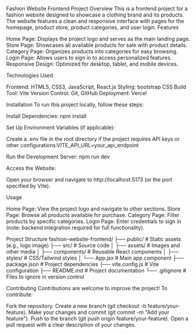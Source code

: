 Fashion Website Frontend Project
Overview
This is a frontend project for a fashion website designed to showcase a clothing brand and its products. The website features a clean and responsive interface with pages for the homepage, product store, product categories, and user login.
Features

Home Page: Displays the project logo and serves as the main landing page.
Store Page: Showcases all available products for sale with product details.
Category Page: Organizes products into categories for easy browsing.
Login Page: Allows users to sign in to access personalized features.
Responsive Design: Optimized for desktop, tablet, and mobile devices.

Technologies Used

Frontend: HTML5, CSS3, JavaScript, React.js
Styling: bootstrap CSS
Build Tool: Vite
Version Control: Git, GitHub
Deployment: Vercel

Installation
To run this project locally, follow these steps:

Install Dependencies:
npm install


Set Up Environment Variables (if applicable):

Create a .env file in the root directory if the project requires API keys or other configurations:VITE_API_URL=your_api_endpoint




Run the Development Server:
npm run dev


Access the Website:

Open your browser and navigate to http://localhost:5173 (or the port specified by Vite).



Usage

Home Page: View the project logo and navigate to other sections.
Store Page: Browse all products available for purchase.
Category Page: Filter products by specific categories.
Login Page: Enter credentials to sign in (note: backend integration required for full functionality).

Project Structure
fashion-website-frontend/
├── public/               # Static assets (e.g., logo image)
├── src/                  # Source code
│   ├── assets/           # Images and other media
│   ├── components/       # Reusable React components
│   ├── styles/           # CSS/Tailwind styles
│   └── App.jsx           # Main app component
├── package.json          # Project dependencies
├── vite.config.js        # Vite configuration
├── README.md             # Project documentation
└── .gitignore            # Files to ignore in version control

Contributing
Contributions are welcome to improve the project! To contribute:

Fork the repository.
Create a new branch (git checkout -b feature/your-feature).
Make your changes and commit (git commit -m "Add your feature").
Push to the branch (git push origin feature/your-feature).
Open a pull request with a clear description of your changes.
